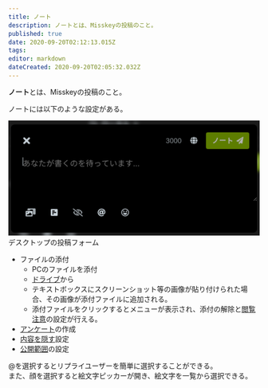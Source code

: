 ```yaml
---
title: ノート
description: ノートとは、Misskeyの投稿のこと。
published: true
date: 2020-09-20T02:12:13.015Z
tags: 
editor: markdown
dateCreated: 2020-09-20T02:05:32.032Z
---
```


**ノート**とは、Misskeyの投稿のこと。

ノートには以下のような設定がある。

![note_form.png](/ja_jp/function/note/note_form.png)
デスクトップの投稿フォーム

- ファイルの添付
  * PCのファイルを添付
  * [ドライブ](/ja/function/drive)から
  * テキストボックスにスクリーンショット等の画像が貼り付けられた場合、その画像が添付ファイルに追加される。
  * 添付ファイルをクリックするとメニューが表示され、添付の解除と[閲覧注意](/nsfw)の設定が行える。
- [アンケート](/ja/function/poll)の作成
- [内容を隠す](/ja/function/cw)設定
- [公開範囲](/ja/function/visibility)の設定

@を選択するとリプライユーザーを簡単に選択することができる。  
また、顔を選択すると絵文字ピッカーが開き、絵文字を一覧から選択できる。
